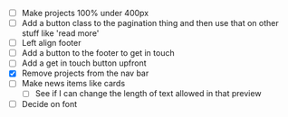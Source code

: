 - [ ]  Make projects 100% under 400px
- [ ] Add a button class to the pagination thing and then use that on other stuff like 'read more'
- [ ] Left align footer
- [ ] Add a button to the footer to get in touch
- [ ] Add a get in touch button upfront
- [x] Remove projects from the nav bar
- [ ] Make news items like cards 
	- [ ] See if I can change the length of text allowed in that preview
- [ ] Decide on font 